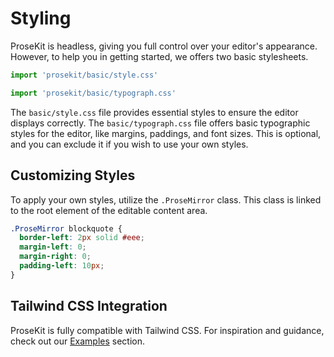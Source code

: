# Styling

ProseKit is headless, giving you full control over your editor's appearance. However, to help you in getting started, we offers two basic stylesheets.

```js
import 'prosekit/basic/style.css'
```

```js
import 'prosekit/basic/typograph.css'
```

The `basic/style.css` file provides essential styles to ensure the editor displays correctly.
The `basic/typograph.css` file offers basic typographic styles for the editor, like margins, paddings, and font sizes. This is optional, and you can exclude it if you wish to use your own styles.

## Customizing Styles

To apply your own styles, utilize the `.ProseMirror` class. This class is linked to the root element of the editable content area.

```css
.ProseMirror blockquote {
  border-left: 2px solid #eee;
  margin-left: 0;
  margin-right: 0;
  padding-left: 10px;
}
```

## Tailwind CSS Integration

ProseKit is fully compatible with Tailwind CSS. For inspiration and guidance, check out our [Examples](/examples) section.
